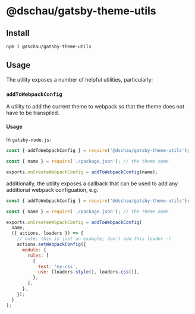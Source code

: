 # @dschau/gatsby-theme-utils

## Install

```sh
npm i @dschau/gatsby-theme-utils
```

## Usage

The utility exposes a number of helpful utilities, particularly:

### `addToWebpackConfig`

A utility to add the current theme to webpack so that the theme does not have to be transpiled.

#### Usage

In `gatsby-node.js`:

```js
const { addToWebpackConfig } = require('@dschau/gatsby-theme-utils');

const { name } = require('./package.json'); // the theme name

exports.onCreateWebpackConfig = addToWebpackConfig(name);
```

additionally, the utility exposes a callback that can be used to add any additional webpack configuation, e.g.

```js
const { addToWebpackConfig } = require('@dschau/gatsby-theme-utils');

const { name } = require('./package.json'); // the theme name

exports.onCreateWebpackConfig = addToWebpackConfig(
  name,
  ({ actions, loaders }) => {
    // note: this is just an example; don't add this loader :)
    actions.setWebpackConfig({
      module: {
        rules: [
          {
            test: 'my-css',
            use: [loaders.style(), loaders.css()],
          },
        ],
      },
    });
  }
);
```

